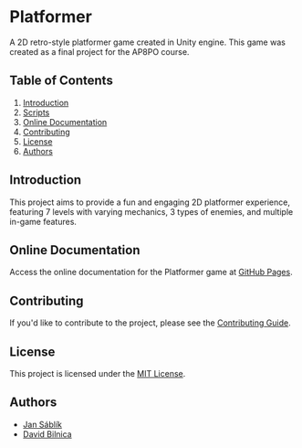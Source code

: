 # Platformer

A 2D retro-style platformer game created in Unity engine. This game was created as a final project for the AP8PO course.

## Table of Contents

1. [Introduction](#introduction)
2. [Scripts](#scripts)
3. [Online Documentation](#online-documentation)
4. [Contributing](#contributing)
5. [License](#license)
6. [Authors](#authors)

## Introduction

This project aims to provide a fun and engaging 2D platformer experience, featuring 7 levels with varying mechanics, 3 types of enemies, and multiple in-game features.

## Online Documentation

Access the online documentation for the Platformer game at [GitHub Pages](https://dbilnica.github.io/platformer_doc/).

## Contributing

If you'd like to contribute to the project, please see the [Contributing Guide](./CONTRIBUTING.md).

## License

This project is licensed under the [MIT License](./LICENSE.md).

## Authors

* [Jan Sáblík](https://github.com/sablikj)
* [David Bilnica](https://github.com/dbilnica)
